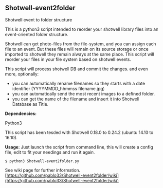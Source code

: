 ## Shotwell-event2folder
Shotwell event to folder structure  

This is a python3 script intended to reorder your shotwell library files into an event-oriented folder structure.  

Shotwell can get photo-files from the file-system, and you can assign each file to an event. But these files will remain on its source storage or once imported to shotwell they remain always at the same place.
This script will reorder your files in your file system based on shotwell events.

This script will process shotwell DB and commit the changes.
and even more, optionally:
- you can automatically rename filenames so they starts with a date identifier (YYYYMMDD_hhmmss filename.jpg)
- you can automatically send the most recent images to a defined folder.
- you can get the name of the filename and insert it into Shotwell Database as Title.

**Dependencies:**

Python3

This script has been tesded with Shotwell 0.18.0 to 0.24.2 (ubuntu 14.10 to 16.10).

**Usage:**
Just launch the script from command line, this will create a config file, edit to fit your needings and run it again.

	$ python3 Shotwell-event2folder.py


See wiki page for further information. 
[https://github.com/pablo33/Shotwell-event2folder/wiki](https://github.com/pablo33/Shotwell-event2folder/wiki)
